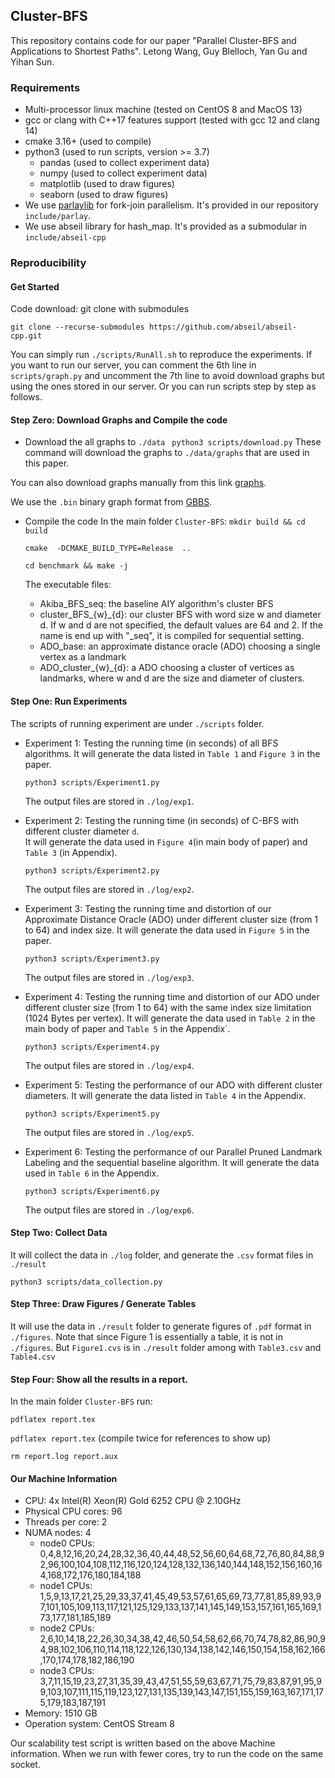 ## Cluster-BFS
This repository contains code for our paper "Parallel Cluster-BFS and Applications to Shortest Paths". Letong Wang, Guy Blelloch, Yan Gu and Yihan Sun.

### Requirements

- Multi-processor linux machine (tested on CentOS 8 and MacOS 13)
- gcc or clang with C++17 features support (tested with gcc 12 and clang 14)
- cmake 3.16+ (used to compile)
- python3 (used to run scripts, version >= 3.7)
  - pandas (used to collect experiment data)
  - numpy (used to collect experiment data)
  - matplotlib (used to draw figures)
  - seaborn (used to draw figures) 
- We use <a href="https://github.com/cmuparlay/parlaylib">parlaylib</a> for fork-join parallelism. It's provided in our repository `include/parlay`.
- We use abseil library for hash_map.  It's provided as a submodular in  `include/abseil-cpp`


### Reproducibility

#### Get Started
Code download: git clone with submodules

```
git clone --recurse-submodules https://github.com/abseil/abseil-cpp.git
```

You can simply run `./scripts/RunAll.sh` to reproduce the experiments. If you want to run our server, you can comment the 6th line in `scripts/graph.py` and uncomment the 7th line to avoid download graphs but using the ones stored in our server. Or you can run scripts step by step as follows.
#### Step Zero: Download Graphs and Compile the code
- Download the all graphs to `./data`
  ``` python3 scripts/download.py```
These command will download the graphs to `./data/graphs` that are used in this paper. 

You can also download graphs manually from this link [graphs](https://pasgal-bs.cs.ucr.edu/bin/).

We use the `.bin` binary graph format from [GBBS](https://github.com/ParAlg/gbbs).

- Compile the code
  In the main folder `Cluster-BFS`:
  ```mkdir build && cd build```

  ```cmake  -DCMAKE_BUILD_TYPE=Release  ..```

  ```cd benchmark && make -j```
  
  
  The executable files:
  - Akiba_BFS_seq: the baseline AIY algorithm's cluster BFS
  - cluster_BFS_{w}_{d}: our cluster BFS with word size w and diameter d. If w and d are not specified, the default values are 64 and 2. If the name is end up with "_seq", it is compiled for sequential setting. 
  - ADO_base: an approximate distance oracle (ADO) choosing a single vertex as a landmark
  - ADO_cluster_{w}_{d}: a ADO choosing a cluster of vertices as landmarks, where w and d are the size and diameter of clusters.


#### Step One: Run Experiments
The scripts of running experiment are under `./scripts` folder.
- Experiment 1: Testing the running time (in seconds) of all BFS algorithms. It will generate the data listed in `Table 1` and `Figure 3` in the paper.

  ``` python3 scripts/Experiment1.py ```
  
  The output files are stored in `./log/exp1`.
- Experiment 2: Testing the running time (in seconds) of C-BFS with different cluster diameter `d`.  
 It will generate the data used in `Figure 4`(in main body of paper) and `Table 3` (in Appendix). 

  ```python3 scripts/Experiment2.py```

  The output files are stored in `./log/exp2`.
- Experiment 3: Testing the running time and distortion of our Approximate Distance Oracle (ADO) under different cluster size (from 1 to 64) and index size. It will generate the data used in `Figure 5` in the paper.

  ```python3 scripts/Experiment3.py```

  The output files are stored in `./log/exp3`.
- Experiment 4: Testing the running time and distortion of our ADO under different cluster size (from 1 to 64) with the same index size limitation (1024 Bytes per vertex). It will generate the data used in `Table 2` in the main body of paper and `Table 5` in the Appendix`.

  ```python3 scripts/Experiment4.py```
  
  The output files are stored in `./log/exp4`.
- Experiment 5:  Testing the performance of our ADO with different cluster diameters. It will generate the data listed in `Table 4` in the Appendix.

  ```python3 scripts/Experiment5.py```

  The output files are stored in `./log/exp5`.
- Experiment 6: Testing the performance of our Parallel Pruned Landmark Labeling and the sequential baseline algorithm. It will generate the data used in `Table 6` in the Appendix.

  ```python3 scripts/Experiment6.py```

  The output files are stored in `./log/exp6`.

#### Step Two: Collect Data
It will collect the data in `./log` folder, and generate the `.csv` format files in `./result`

```python3 scripts/data_collection.py```


#### Step Three: Draw Figures / Generate Tables
It will use the data in `./result` folder to generate figures of `.pdf` format in `./figures`.
Note that since Figure 1 is essentially a table, it is not in `./figures`. But `Figure1.cvs` is in `./result` folder among with `Table3.csv` and `Table4.csv`

#### Step Four: Show all the results in a report.
In the main folder `Cluster-BFS` run:

`pdflatex report.tex`

`pdflatex report.tex` (compile twice for references to show up)

`rm report.log report.aux`

#### Our Machine Information
- CPU: 4x Intel(R) Xeon(R) Gold 6252 CPU @ 2.10GHz
- Physical CPU cores: 96
- Threads per core: 2
- NUMA nodes: 4
  - node0 CPUs: 0,4,8,12,16,20,24,28,32,36,40,44,48,52,56,60,64,68,72,76,80,84,88,92,96,100,104,108,112,116,120,124,128,132,136,140,144,148,152,156,160,164,168,172,176,180,184,188
  - node1 CPUs: 1,5,9,13,17,21,25,29,33,37,41,45,49,53,57,61,65,69,73,77,81,85,89,93,97,101,105,109,113,117,121,125,129,133,137,141,145,149,153,157,161,165,169,173,177,181,185,189
  - node2 CPUs: 2,6,10,14,18,22,26,30,34,38,42,46,50,54,58,62,66,70,74,78,82,86,90,94,98,102,106,110,114,118,122,126,130,134,138,142,146,150,154,158,162,166,170,174,178,182,186,190
  - node3 CPUs: 3,7,11,15,19,23,27,31,35,39,43,47,51,55,59,63,67,71,75,79,83,87,91,95,99,103,107,111,115,119,123,127,131,135,139,143,147,151,155,159,163,167,171,175,179,183,187,191
- Memory: 1510 GB
- Operation system: CentOS Stream 8

Our scalability test script is written based on the above Machine information. When we run with fewer cores, try to run the code on the same socket.
